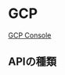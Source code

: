 # GCP

[GCP Console](https://console.cloud.google.com/home/dashboard?project=youtube-api-333412&hl=ja)

## APIの種類

